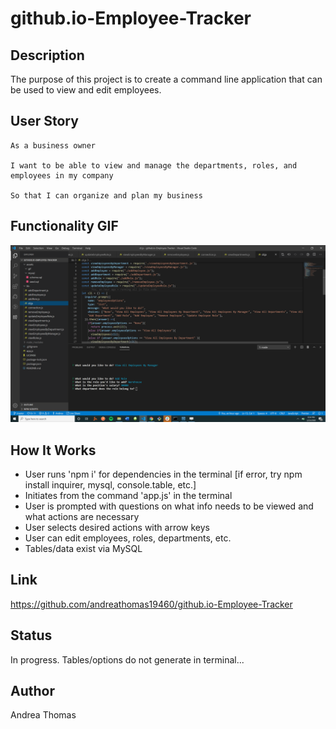 # github.io-Employee-Tracker

## Description

The purpose of this project is to create a command line application that can be used to view and edit employees. 

## User Story

```
As a business owner

I want to be able to view and manage the departments, roles, and employees in my company

So that I can organize and plan my business

```
## Functionality GIF

<img src = 'assets/gif/screenshot.png'>

## How It Works

* User runs 'npm i' for dependencies in the terminal [if error, try npm install inquirer, mysql, console.table, etc.]
* Initiates from the command 'app.js' in the terminal
* User is prompted with questions on what info needs to be viewed and what actions are necessary
* User selects desired actions with arrow keys
* User can edit employees, roles, departments, etc.
* Tables/data exist via MySQL

## Link

 https://github.com/andreathomas19460/github.io-Employee-Tracker
 

## Status 

In progress. Tables/options do not generate in terminal...

## Author

Andrea Thomas
